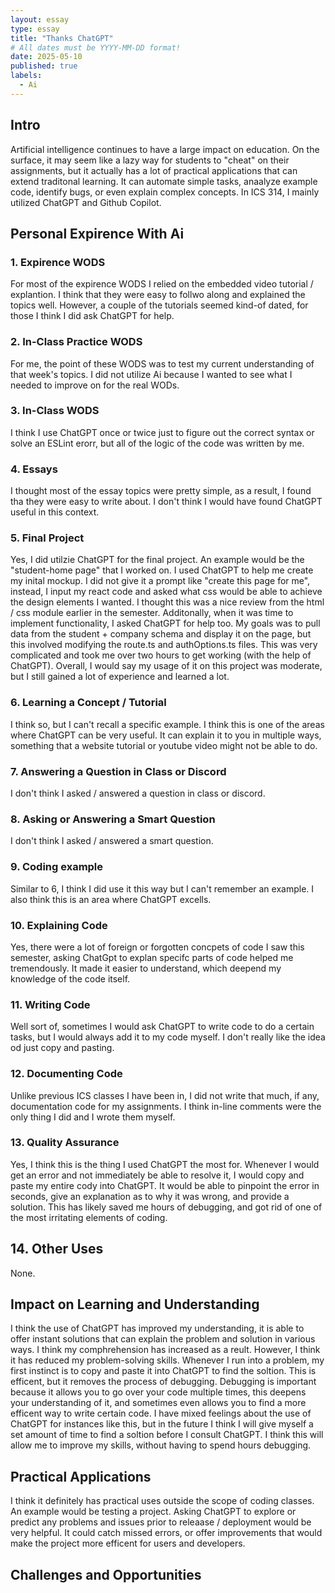 ```yaml
---
layout: essay
type: essay
title: "Thanks ChatGPT"
# All dates must be YYYY-MM-DD format!
date: 2025-05-10
published: true
labels:
  - Ai
---
```


<!-- <img width="200px" class="rounded float-start pe-4" src="../img/difficulty/degree_difficulty.jpg"> -->

## Intro 

Artificial intelligence continues to have a large impact on education. On the surface, it may seem like a lazy way for students to "cheat" on their assignments, but it actually has a lot of practical applications that can extend traditonal learning. It can automate simple tasks, anaalyze example code, identify bugs, or even explain complex concepts. In ICS 314, I mainly utilized ChatGPT and Github Copilot. 

## Personal Expirence With Ai

### 1. Expirence WODS

For most of the expirence WODS I relied on the embedded video tutorial / explantion. I think that they were easy to follwo along and explained the topics well. However, a couple of the tutorials seemed kind-of dated, for those I think I did ask ChatGPT for help.

### 2. In-Class Practice WODS

For me, the point of these WODS was to test my current understanding of that week's topics. I did not utilize Ai because I wanted to see what I needed to improve on for the real WODs.

### 3. In-Class WODS

I think I use ChatGPT once or twice just to figure out the correct syntax or solve an ESLint erorr, but all of the logic of the code was written by me. 

### 4. Essays

I thought most of the essay topics were pretty simple, as a result, I found tha they were easy to write about. I don't think I would have found ChatGPT useful in this context.

### 5. Final Project 

Yes, I did utilzie ChatGPT for the final project. An example would be the "student-home page" that I worked on. I used ChatGPT to help me create my inital mockup. I did not give it a prompt like "create this page for me", instead, I input my react code and asked what css would be able to achieve the design elements I wanted. I thought this was a nice review from the html / css module earlier in the semester. Additonally, when it was time to implement functionality, I asked ChatGPT for help too. My goals was to pull data from the student + company schema and display it on the page, but this involved modifying the route.ts and authOptions.ts files. This was very complicated and took me over two hours to get working (with the help of ChatGPT). Overall, I would say my usage of it on this project was moderate, but I still gained a lot of experience and learned a lot. 

### 6. Learning a Concept / Tutorial 

I think so, but I can't recall a specific example. I think this is one of the areas where ChatGPT can be very useful. It can explain it to you in multiple ways, something that a website tutorial or youtube video might not be able to do. 

### 7. Answering a Question in Class or Discord

I don't think I asked / answered a question in class or discord.

### 8. Asking or Answering a Smart Question 

I don't think I asked / answered a smart question.

### 9. Coding example 

Similar to 6, I think I did use it this way but I can't remember an example. I also think this is an area where ChatGPT excells. 

### 10. Explaining Code

Yes, there were a lot of foreign or forgotten concpets of code I saw this semester, asking ChatGpt to explan specifc parts of code helped me tremendously. It made it easier to understand, which deepend my knowledge of the code itself.

### 11. Writing Code

Well sort of, sometimes I would ask ChatGPT to write code to do a certain tasks, but I would always add it to my code myself. I don't really like the idea od just copy and pasting.

### 12. Documenting Code 

Unlike previous ICS classes I have been in, I did not write that much, if any, documentation code for my assignments. I think in-line comments were the only thing I did and I wrote them myself.

### 13. Quality Assurance 

Yes, I think this is the thing I used ChatGPT the most for. Whenever I would get an error and not immediately be able to resolve it, I would copy and paste my entire cody into ChatGPT. It would be able to pinpoint the error in seconds, give an explanation as to why it was wrong, and  provide a solution. This has likely saved me hours of debugging, and got rid of one of the most irritating elements of coding. 

## 14. Other Uses

None.

## Impact on Learning and Understanding 

I think the use of ChatGPT has improved my understanding, it is able to offer instant solutions that can explain the problem and solution in various ways. I think my comphrehension has increased as a reult. However, I think it has reduced my problem-solving skills. Whenever I run into a problem, my first instinct is to copy and paste it into ChatGPT to find the soltion. This is efficent, but it removes the process of debugging. Debugging is important because it allows you to go over your code multiple times, this deepens your understanding of it, and sometimes even allows you to find a more efficent way to write certain code. I have mixed feelings about the use of ChatGPT for instances like this, but in the future I think I will give myself a set amount of time to find a soltion before I consult ChatGPT. I think this will allow me to improve my skills, without having to spend hours debugging.

## Practical Applications 

I think it definitely has practical uses outside the scope of coding classes. An example would be testing a project. Asking ChatGPT to explore or predict any problems and issues prior to releaase / deployment would be very helpful. It could catch missed errors, or offer improvements that would make the project more efficent for users and developers. 

## Challenges and Opportunities 




